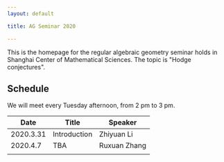 ```yaml
---
layout: default

title: AG Seminar 2020

---
```




This is the homepage for the regular algebraic geometry seminar holds in Shanghai Center of Mathematical Sciences. The topic is "Hodge conjectures".

## Schedule

We will meet every Tuesday afternoon, from 2 pm to 3 pm.

|Date| Title | Speaker|
|----| ---- | ----|
|2020.3.31 | Introduction | Zhiyuan Li |
|2020.4.7 | TBA | Ruxuan Zhang |
| |  |  |




